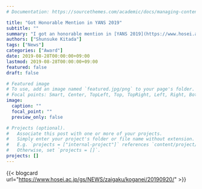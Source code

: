 ```yaml
---
# Documentation: https://sourcethemes.com/academic/docs/managing-content/

title: "Got Honorable Mention in YANS 2019"
subtitle: ""
summary: "I got an honorable mention in [YANS 2019](https://www.hosei.ac.jp/gs/NEWS/zaigaku/koganei/20190920/)."
authors: ["Shunsuke Kitada"]
tags: ["News"]
categories: ["Award"]
date: 2019-08-28T00:00:00+09:00
lastmod: 2019-08-28T00:00:00+09:00
featured: false
draft: false

# Featured image
# To use, add an image named `featured.jpg/png` to your page's folder.
# Focal points: Smart, Center, TopLeft, Top, TopRight, Left, Right, BottomLeft, Bottom, BottomRight.
image:
  caption: ""
  focal_point: ""
  preview_only: false

# Projects (optional).
#   Associate this post with one or more of your projects.
#   Simply enter your project's folder or file name without extension.
#   E.g. `projects = ["internal-project"]` references `content/project/deep-learning/index.md`.
#   Otherwise, set `projects = []`.
projects: []
---
```


{{< blogcard url="https://www.hosei.ac.jp/gs/NEWS/zaigaku/koganei/20190920/" >}}
